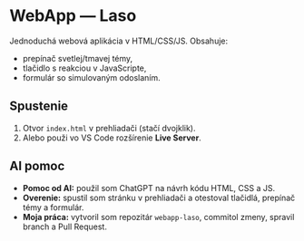 # WebApp — Laso

Jednoduchá webová aplikácia v HTML/CSS/JS. Obsahuje:
- prepínač svetlej/tmavej témy,
- tlačidlo s reakciou v JavaScripte,
- formulár so simulovaným odoslaním.

## Spustenie
1. Otvor `index.html` v prehliadači (stačí dvojklik).
2. Alebo použi vo VS Code rozšírenie **Live Server**.

## AI pomoc
- **Pomoc od AI:** použil som ChatGPT na návrh kódu HTML, CSS a JS.  
- **Overenie:** spustil som stránku v prehliadači a otestoval tlačidlá, prepínač témy a formulár.  
- **Moja práca:** vytvoril som repozitár `webapp-laso`, commitol zmeny, spravil branch a Pull Request.
